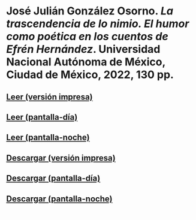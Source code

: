 # José Julián González Osorno. *La trascendencia de lo nimio. El humor como poética en los cuentos de Efrén Hernández*. Universidad Nacional Autónoma de México, Ciudad de México, 2022, 130 pp.

<span style="color:white">

## [Leer (versión impresa)](https://tuxkernel.github.io/julian/julian-impress.pdf)

## [Leer (pantalla-día)](https://tuxkernel.github.io/julian/julian-screen-day.pdf)

## [Leer (pantalla-noche)](https://tuxkernel.github.io/julian/julian-screen-night.pdf)

## [Descargar (versión impresa)](https://github.com/tuxkernel/julian/raw/main/julian-impress.pdf)

## [Descargar (pantalla-día)](https://github.com/tuxkernel/julian/raw/main/julian-screen-day.pdf)

## [Descargar (pantalla-noche)](https://github.com/tuxkernel/julian/raw/main/julian-screen-night.pdf)

</span>.
